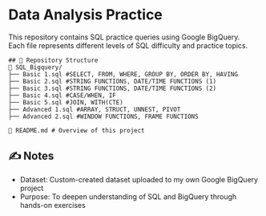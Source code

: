 # Data Analysis Practice

This repository contains SQL practice queries using Google BigQuery.  
Each file represents different levels of SQL difficulty and practice topics.
```
## 📁 Repository Structure
📁 SQL_Bigquery/
├── Basic 1.sql #SELECT, FROM, WHERE, GROUP BY, ORDER BY, HAVING
├── Basic 2.sql #STRING FUNCTIONS, DATE/TIME FUNCTIONS (1)
├── Basic 3.sql #STRING FUNCTIONS, DATE/TIME FUNCTIONS (2)
├── Basic 4.sql #CASE/WHEN, IF
├── Basic 5.sql #JOIN, WITH(CTE)
├── Advanced 1.sql #ARRAY, STRUCT, UNNEST, PIVOT 
├── Advanced 2.sql #WINDOW FUNCTIONS, FRAME FUNCTIONS

📄 README.md # Overview of this project
```
## ✍️ Notes

- Dataset: Custom-created dataset uploaded to my own Google BigQuery project
- Purpose: To deepen understanding of SQL and BigQuery through hands-on exercises

